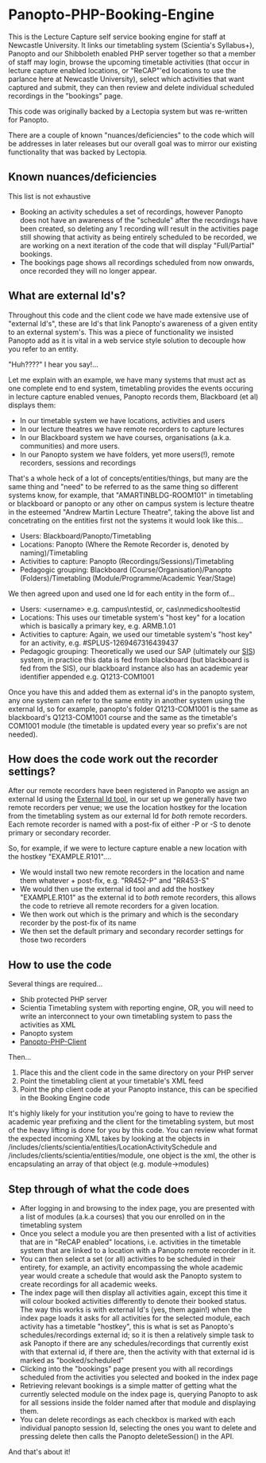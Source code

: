 Panopto-PHP-Booking-Engine
==========================

This is the Lecture Capture self service booking engine for staff at Newcastle University. It links our timetabling system (Scientia's Syllabus+), Panopto and our Shibboleth enabled PHP server together so that a member of staff may login, browse the upcoming timetable activities (that occur in lecture capture enabled locations, or "ReCAP"'ed locations to use the parlance here at Newcastle University), select which activities that want captured and submit, they can then review and delete individual scheduled recordings in the "bookings" page.

This code was originally backed by a Lectopia system but was re-written for Panopto.

There are a couple of known "nuances/deficiencies" to the code which will be addresses in later releases but our overall goal was to mirror our existing functionality that was backed by Lectopia.

Known nuances/deficiencies
--------------------------

This list is not exhaustive

* Booking an activity schedules a set of recordings, however Panopto does not have an awareness of the "schedule" after the recordings have been created, so deleting any 1 recording will result in the activities page still showing that activity as being entirely scheduled to be recorded, we are working on a next iteration of the code that will display "Full/Partial" bookings.
* The bookings page shows all recordings scheduled from now onwards, once recorded they will no longer appear.

What are external Id's?
-----------------------

Throughout this code and the client code we have made extensive use of "external Id's", these are Id's that link Panopto's awareness of a given entity to an external system's. This was a piece of functionality we insisted Panopto add as it is vital in a web service style solution to decouple how you refer to an entity.

"Huh????" I hear you say!...

Let me explain with an example, we have many systems that must act as one complete end to end system, timetabling provides the events occuring in lecture capture enabled venues, Panopto records them, Blackboard (et al) displays them:

* In our timetable system we have locations, activities and users
* In our lecture theatres we have remote recorders to capture lectures
* In our Blackboard system we have courses, organisations (a.k.a. communities) and more users.
* In our Panopto system we have folders, yet more users(!), remote recorders, sessions and recordings

That's a whole heck of a lot of concepts/entities/things, but many are the same thing and "need" to be referred to as the same thing so different systems know, for example, that "AMARTINBLDG-ROOM101" in timetabling or blackboard or panopto or any other on campus system is lecture theatre in the esteemed "Andrew Martin Lecture Theatre", taking the above list and concetrating on the entities first not the systems it would look like this...

* Users: Blackboard/Panopto/Timetabling
* Locations: Panopto (Where the Remote Recorder is, denoted by naming)/Timetabling
* Activities to capture: Panopto (Recordings/Sessions)/Timetabling
* Pedagogic grouping: Blackboard (Course/Organisation)/Panopto (Folders)/Timetabling (Module/Programme/Academic Year/Stage)

We then agreed upon and used one Id for each entity in the form of...

* Users: <auth>\<username> e.g. campus\ntestid, or, cas\nmedicshooltestid
* Locations: This uses our timetable system's "host key" for a location which is basically a primary key, e.g. ARMB.1.01
* Activities to capture: Again, we used our timetable system's "host key" for an activity, e.g. #SPLUS-1269467316439437
* Pedagogic grouping: Theoretically we used our SAP (ultimately our [SIS](http://en.wikipedia.org/wiki/Student_information_system)) system, in practice this data is fed from blackboard (but blackboard is fed from the SIS), our blackboard instance also has an academic year identifier appended e.g. Q1213-COM1001

Once you have this and added them as external id's in the panopto system, any one system can refer to the same entity in another system using the external Id, so for example, panopto's folder Q1213-COM1001 is the same as blackboard's Q1213-COM1001 course and the same as the timetable's COM1001 module (the timetable is updated every year so prefix's are not needed).

How does the code work out the recorder settings?
-------------------------------------------------

After our remote recorders have been registered in Panopto we assign an external Id using the [External Id tool](https://github.com/andmar8/Panopto-Java-ExternalIdTool), in our set up we generally have two remote recorders per venue; we use the location hostkey for the location from the timetabling system as our external Id for *both* remote recorders. Each remote recorder is named with a post-fix of either -P or -S to denote primary or secondary recorder.

So, for example, if we were to lecture capture enable a new location with the hostkey "EXAMPLE.R101"....

* We would install two new remote recorders in the location and name them whatever + post-fix, e.g. "RR452-P" and "RR453-S"
* We would then use the external id tool and add the hostkey "EXAMPLE.R101" as the external id to *both* remote recorders, this allows the code to retrieve all remote recorders for a given location.
* We then work out which is the primary and which is the secondary recorder by the post-fix of its name
* We then set the default primary and secondary recorder settings for those two recorders

How to use the code
-------------------

Several things are required...

* Shib protected PHP server
* Scientia Timetabling system with reporting engine, OR, you will need to write an interconnect to your own timetabling system to pass the activities as XML
* Panopto system
* [Panopto-PHP-Client](https://github.com/andmar8/Panopto-PHP-Client)

Then...

1. Place this and the client code in the same directory on your PHP server
2. Point the timetabling client at your timetable's XML feed
3. Point the php client code at your Panopto instance, this can be specified in the Booking Engine code

It's highly likely for your institution you're going to have to review the academic year prefixing and the client for the timetabling system, but most of the heavy lifting is done for you by this code. You can review what format the expected incoming XML takes by looking at the objects in /includes/clients/scientia/entities/LocationActivitySchedule and /includes/clients/scientia/entities/module, one object is the xml, the other is encapsulating an array of that object (e.g. module->modules)

Step through of what the code does
----------------------------------

* After logging in and browsing to the index page, you are presented with a list of modules (a.k.a courses) that you our enrolled on in the timetabling system
* Once you select a module you are then presented with a list of activities that are in "ReCAP enabled" locations, i.e. activities in the timetable system that are linked to a location with a Panopto remote recorder in it.
* You can then select a set (or all) activities to be scheduled in their entirety, for example, an activity encompassing the whole academic year would create a schedule that would ask the Panopto system to create recordings for all academic weeks.
* The index page will then display all activities again, except this time it will colour booked activities differently to denote their booked status. The way this works is with external Id's (yes, them again!) when the index page loads it asks for all activities for the selected module, each activity has a timetable "hostkey", this is what is set as Panopto's schedules/recordings external id; so it is then a relatively simple task to ask Panopto if there are any schedules/recordings that currently exist with that external id, if there are, then the activity with that external id is marked as "booked/scheduled"
* Clicking into the "bookings" page present you with all recordings scheduled from the activities you selected and booked in the index page
* Retrieving relevant bookings is a simple matter of getting what the currently selected module on the index page is, querying Panopto to ask for all sessions inside the folder named after that module and displaying them.
* You can delete recordings as each checkbox is marked with each individual panopto session Id, selecting the ones you want to delete and pressing delete then calls the Panopto deleteSession() in the API.

And that's about it!